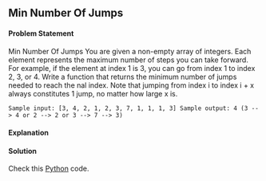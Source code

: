 ## Min Number Of Jumps

#### Problem Statement

Min Number Of Jumps
You are given a non-empty array of integers. Each element represents the maximum number of steps you can take forward. For example, if the element at index 1
is 3, you can go from index 1 to index 2, 3, or 4. Write a function that returns the minimum number of jumps needed to reach the nal index. Note that jumping
from index i to index i + x always constitutes 1 jump, no matter how large x is.


`Sample input: [3, 4, 2, 1, 2, 3, 7, 1, 1, 1, 3]
Sample output: 4 (3 --> 4 or 2 --> 2 or 3 --> 7 --> 3)`


#### Explanation



#### Solution

Check this [Python](../python/Min_Number_Of_Jumps.py) code.

